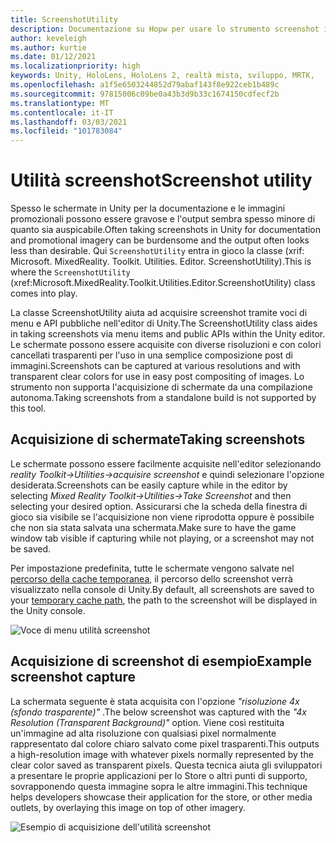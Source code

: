 ```yaml
---
title: ScreenshotUtility
description: Documentazione su Hopw per usare lo strumento screenshot in MRTK
author: keveleigh
ms.author: kurtie
ms.date: 01/12/2021
ms.localizationpriority: high
keywords: Unity, HoloLens, HoloLens 2, realtà mista, sviluppo, MRTK,
ms.openlocfilehash: a1f5e6503244852d79abaf143f8e922ceb1b489c
ms.sourcegitcommit: 97815006c09be0a43b3d9b33c1674150cdfecf2b
ms.translationtype: MT
ms.contentlocale: it-IT
ms.lasthandoff: 03/03/2021
ms.locfileid: "101783084"
---
```

# <a name="screenshot-utility"></a><span data-ttu-id="efce3-104">Utilità screenshot</span><span class="sxs-lookup"><span data-stu-id="efce3-104">Screenshot utility</span></span>

<span data-ttu-id="efce3-105">Spesso le schermate in Unity per la documentazione e le immagini promozionali possono essere gravose e l'output sembra spesso minore di quanto sia auspicabile.</span><span class="sxs-lookup"><span data-stu-id="efce3-105">Often taking screenshots in Unity for documentation and promotional imagery can be burdensome and the output often looks less than desirable.</span></span> <span data-ttu-id="efce3-106">Qui `ScreenshotUtility` entra in gioco la classe (xrif: Microsoft. MixedReality. Toolkit. Utilities. Editor. ScreenshotUtility).</span><span class="sxs-lookup"><span data-stu-id="efce3-106">This is where the `ScreenshotUtility` (xref:Microsoft.MixedReality.Toolkit.Utilities.Editor.ScreenshotUtility) class comes into play.</span></span>

<span data-ttu-id="efce3-107">La classe ScreenshotUtility aiuta ad acquisire screenshot tramite voci di menu e API pubbliche nell'editor di Unity.</span><span class="sxs-lookup"><span data-stu-id="efce3-107">The ScreenshotUtility class aides in taking screenshots via menu items and public APIs within the Unity editor.</span></span> <span data-ttu-id="efce3-108">Le schermate possono essere acquisite con diverse risoluzioni e con colori cancellati trasparenti per l'uso in una semplice composizione post di immagini.</span><span class="sxs-lookup"><span data-stu-id="efce3-108">Screenshots can be captured at various resolutions and with transparent clear colors for use in easy post compositing of images.</span></span> <span data-ttu-id="efce3-109">Lo strumento non supporta l'acquisizione di schermate da una compilazione autonoma.</span><span class="sxs-lookup"><span data-stu-id="efce3-109">Taking screenshots from a standalone build is not supported by this tool.</span></span>

## <a name="taking-screenshots"></a><span data-ttu-id="efce3-110">Acquisizione di schermate</span><span class="sxs-lookup"><span data-stu-id="efce3-110">Taking screenshots</span></span>

<span data-ttu-id="efce3-111">Le schermate possono essere facilmente acquisite nell'editor selezionando *reality Toolkit->Utilities->acquisire screenshot* e quindi selezionare l'opzione desiderata.</span><span class="sxs-lookup"><span data-stu-id="efce3-111">Screenshots can be easily capture while in the editor by selecting *Mixed Reality Toolkit->Utilities->Take Screenshot* and then selecting your desired option.</span></span> <span data-ttu-id="efce3-112">Assicurarsi che la scheda della finestra di gioco sia visibile se l'acquisizione non viene riprodotta oppure è possibile che non sia stata salvata una schermata.</span><span class="sxs-lookup"><span data-stu-id="efce3-112">Make sure to have the game window tab visible if capturing while not playing, or a screenshot may not be saved.</span></span>

<span data-ttu-id="efce3-113">Per impostazione predefinita, tutte le schermate vengono salvate nel [percorso della cache temporanea](https://docs.unity3d.com/ScriptReference/Application-temporaryCachePath.html), il percorso dello screenshot verrà visualizzato nella console di Unity.</span><span class="sxs-lookup"><span data-stu-id="efce3-113">By default, all screenshots are saved to your [temporary cache path](https://docs.unity3d.com/ScriptReference/Application-temporaryCachePath.html), the path to the screenshot will be displayed in the Unity console.</span></span>

![Voce di menu utilità screenshot](../images/screenshot-utility/MRTK_ScreenshotUtility_Menu_Item.png)

## <a name="example-screenshot-capture"></a><span data-ttu-id="efce3-115">Acquisizione di screenshot di esempio</span><span class="sxs-lookup"><span data-stu-id="efce3-115">Example screenshot capture</span></span>

<span data-ttu-id="efce3-116">La schermata seguente è stata acquisita con l'opzione *"risoluzione 4x (sfondo trasparente)"* .</span><span class="sxs-lookup"><span data-stu-id="efce3-116">The below screenshot was captured with the *"4x Resolution (Transparent Background)"* option.</span></span> <span data-ttu-id="efce3-117">Viene così restituita un'immagine ad alta risoluzione con qualsiasi pixel normalmente rappresentato dal colore chiaro salvato come pixel trasparenti.</span><span class="sxs-lookup"><span data-stu-id="efce3-117">This outputs a high-resolution image with whatever pixels normally represented by the clear color saved as transparent pixels.</span></span> <span data-ttu-id="efce3-118">Questa tecnica aiuta gli sviluppatori a presentare le proprie applicazioni per lo Store o altri punti di supporto, sovrapponendo questa immagine sopra le altre immagini.</span><span class="sxs-lookup"><span data-stu-id="efce3-118">This technique helps developers showcase their application for the store, or other media outlets, by overlaying this image on top of other imagery.</span></span>

![Esempio di acquisizione dell'utilità screenshot](../images/screenshot-utility/MRTK_ScreenshotUtility_Example_Capture.png)
